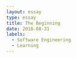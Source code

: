 ```yaml
---
layout: essay
type: essay
title: The Beginning
date: 2018-08-31
labels:
  - Software Engineering
  - Learning
---
```


